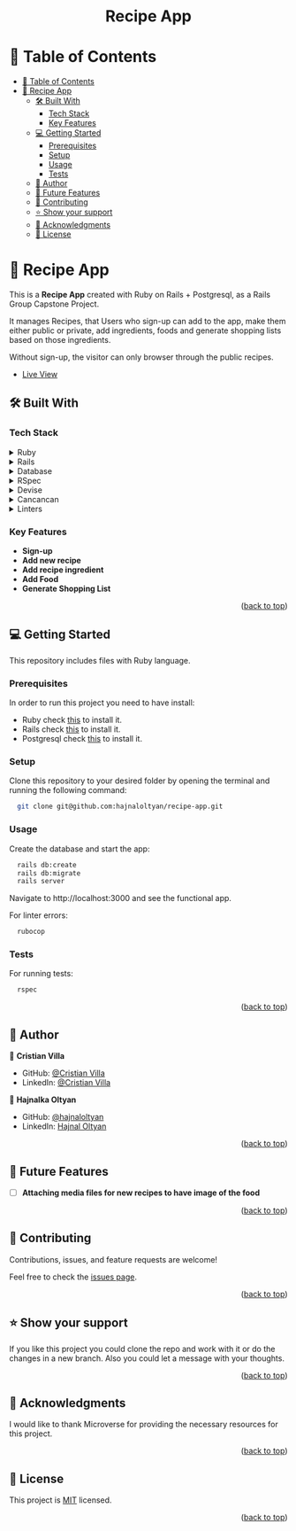 <a name="readme-top"></a>
<div align="center">

  <h1><b>Recipe App</b></h1>

</div>

# 📗 Table of Contents

- [📗 Table of Contents](#-table-of-contents)
- [📖 Recipe App ](#-recipe-app-)
  - [🛠 Built With ](#-built-with-)
    - [Tech Stack ](#tech-stack-)
    - [Key Features ](#key-features-)
  - [💻 Getting Started ](#-getting-started-)
    - [Prerequisites](#prerequisites)
    - [Setup](#setup)
    - [Usage](#usage)
    - [Tests](#tests)
  - [👥 Author ](#-author-)
  - [🔭 Future Features ](#-future-features-)
  - [🤝 Contributing ](#-contributing-)
  - [⭐️ Show your support ](#️-show-your-support-)
  - [🙏 Acknowledgments ](#-acknowledgments-)
  - [📝 License ](#-license-)

# 📖 Recipe App <a name="about-project"></a>

This is a **Recipe App** created with Ruby on Rails + Postgresql, as a Rails Group Capstone Project.

It manages Recipes, that Users who sign-up can add to the app, make them either public or private, add ingredients, foods and generate shopping lists based on those ingredients.

Without sign-up, the visitor can only browser through the public recipes.

- [Live View](https://recipe-app-qucq.onrender.com)

## 🛠 Built With <a name="built-with"></a>

### Tech Stack <a name="tech-stack"></a>

<details>
<summary>Ruby</summary>
  <ul>
    <li>
      <a href="https://www.ruby-lang.org/es/">Ruby</a>
    </li>
  </ul>
</details>

<details>
<summary>Rails</summary>
  <ul>
    <li>
      <a href="https://guides.rubyonrails.org/">Guides</a>
    </li>
  </ul>
</details>

<details>
<summary>Database</summary>
  <ul>
    <li><a href="https://www.postgresql.org/">PostgreSQL</a></li>
  </ul>
</details>

<details>
<summary>RSpec</summary>
  <ul>
    <li><a href="https://hackernoon.com/how-to-write-your-first-tests-using-rspec-in-rails-applications-hhfk2bqs">In Rails</a></li>
  </ul>
</details>

<details>
<summary>Devise</summary>
</details>

<details>
<summary>Cancancan</summary>
</details>

<details>
<summary>Linters</summary>
  <ul>
    <li><a href="https://github.com/microverseinc/linters-config/tree/master/ror">RoR linters</a></li>
  </ul>
</details>

### Key Features <a name="key-features"></a>

- **Sign-up**
- **Add new recipe**
- **Add recipe ingredient**
- **Add Food**
- **Generate Shopping List**

<p align="right">(<a href="#readme-top">back to top</a>)</p>

## 💻 Getting Started <a name="getting-started"></a>

This repository includes files with Ruby language.

### Prerequisites

In order to run this project you need to have install:
- Ruby check [this](https://www.ruby-lang.org/en/) to install it.
- Rails check [this](https://www.postgresql.org/) to install it.
- Postgresql check [this](https://guides.rubyonrails.org/) to install it.

### Setup

Clone this repository to your desired folder by opening the terminal and running the following command:

```sh
  git clone git@github.com:hajnaloltyan/recipe-app.git
```

### Usage

Create the database and start the app:

```sh
  rails db:create
  rails db:migrate
  rails server
```
Navigate to http://localhost:3000 and see the functional app.

For linter errors:

```sh
  rubocop
```

### Tests

For running tests:

```sh
  rspec
```

<p align="right">(<a href="#readme-top">back to top</a>)</p>

## 👥 Author <a name="authors"></a>

👤 **Cristian Villa**

- GitHub: [@Cristian Villa](https://github.com/CVILLA09)
- LinkedIn: [@Cristian Villa](https://www.linkedin.com/in/cristianvillavirgen/)

👤 **Hajnalka Oltyan**

- GitHub: [@hajnaloltyan](https://github.com/hajnaloltyan)
- LinkedIn: [Hajnal Oltyan](https://www.linkedin.com/in/hajnaloltyan)

<p align="right">(<a href="#readme-top">back to top</a>)</p>

## 🔭 Future Features <a name="future-features"></a>

- [ ] **Attaching media files for new recipes to have image of the food**

<p align="right">(<a href="#readme-top">back to top</a>)</p>


## 🤝 Contributing <a name="contributing"></a>

Contributions, issues, and feature requests are welcome!

Feel free to check the [issues page](../../issues/).

<p align="right">(<a href="#readme-top">back to top</a>)</p>


## ⭐️ Show your support <a name="support"></a>

If you like this project you could clone the repo and work with it or do the changes in a new branch. Also you could let a message with your thoughts.

<p align="right">(<a href="#readme-top">back to top</a>)</p>


## 🙏 Acknowledgments <a name="acknowledgements"></a>

I would like to thank Microverse for providing the necessary resources for this project.

<p align="right">(<a href="#readme-top">back to top</a>)</p>


## 📝 License <a name="license"></a>

This project is [MIT](./LICENSE) licensed.

<p align="right">(<a href="#readme-top">back to top</a>)</p>
